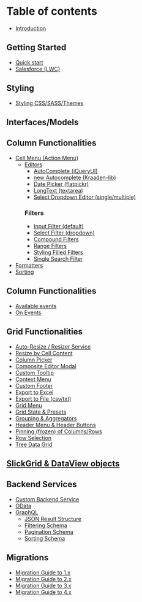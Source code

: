# Table of contents

* [Introduction](README.md)

## Getting Started

* [Quick start](getting-started/quick-start.md)
* [Salesforce (LWC)](getting-started/installation---Salesforce-(LWC).md)

## Styling
* [Styling CSS/SASS/Themes](/styling/styling.md)

## Interfaces/Models

## Column Functionalities
* [Cell Menu (Action Menu)](/column-functionalities/Cell-Menu.md)
  * [Editors](/column-functionalities/Editors.md)
    * [AutoComplete (jQueryUI)](/column-functionalities/AutoComplete-Editor.md)
    * [new Autocomplete (Kraaden-lib)](/column-functionalities/Autocomplete-Editor-(Kraaden-lib).md)
    * [Date Picker (flatpickr)](/column-functionalities/Date-Editor-(flatpickr).md)
    * [LongText (textarea)](/column-functionalities/LongText-Editor-(textarea).md)
    * [Select Dropdown Editor (single/multiple)](/column-functionalities/Select-Dropdown-Editor-(single,multiple).md)
    ### Filters
      * [Input Filter (default)](/column-functionalities/Input-Filter.md)
      * [Select Filter (dropdown)](/column-functionalities/Select-Filter.md)
      * [Compound Filters](/column-functionalities/Compound-Filters.md)
      * [Range Filters](/column-functionalities/Range-Filters.md)
      * [Styling Filled Filters](/column-functionalities/Styling-Filled-Filters.md)
      * [Single Search Filter](/column-functionalities/Single-Search-Filter.md)
* [Formatters](/column-functionalities/Formatters.md)
* [Sorting](/column-functionalities/Sorting.md)

## Column Functionalities

* [Available events](events/Available-Events.md)
* [On Events](events/Grid-&-DataView-Events.md)

## Grid Functionalities

* [Auto-Resize / Resizer Service](grid-functionalities/Grid-Auto-Resize.md)
* [Resize by Cell Content](grid-functionalities/Resize-by-Cell-Content.md)
* [Column Picker](grid-functionalities/Column-Picker.md)
* [Composite Editor Modal](grid-functionalities/Composite-Editor-Modal.md)
* [Custom Tooltip](grid-functionalities/Custom-Tooltip-(plugin).md)
* [Context Menu](grid-functionalities/Context-Menu.md)
* [Custom Footer](grid-functionalities/Custom-Footer.md)
* [Export to Excel](grid-functionalities/Export-to-Excel.md)
* [Export to File (csv/txt)](grid-functionalities/Export-to-Text-File.md)
* [Grid Menu](grid-functionalities/Grid-Menu.md)
* [Grid State & Presets](grid-functionalities/Grid-State-&-Preset.md)
* [Grouping & Aggregators](grid-functionalities/Grouping-&-Aggregators.md)
* [Header Menu & Header Buttons](grid-functionalities/Header-Menu-&-Header-Buttons.md)
* [Pinning (frozen) of Columns/Rows](grid-functionalities/Pinned-(aka-Frozen)-Columns-Rows.md)
* [Row Selection](grid-functionalities/Row-Selection.md)
* [Tree Data Grid](grid-functionalities/Tree-Data-Grid.md)

## [SlickGrid & DataView objects](slick-grid-dataview-objects/SlickGrid-&-DataView-Objects.md)

## Backend Services

* [Custom Backend Service](/ghiscoding/slickgrid-universal/wiki/Custom-Backend-Service)
* [OData](/ghiscoding/slickgrid-universal/wiki/OData)
* [GraphQL](/ghiscoding/slickgrid-universal/wiki/GraphQL)
  * [JSON Result Structure](/ghiscoding/slickgrid-universal/wiki/GraphQL-JSON-Result)
  * [Filtering Schema](/ghiscoding/slickgrid-universal/wiki/GraphQL-Filtering)
  * [Pagination Schema](/ghiscoding/slickgrid-universal/wiki/GraphQL-Pagination)
  * [Sorting Schema](/ghiscoding/slickgrid-universal/wiki/GraphQL-Sorting)

## Migrations

* [Migration Guide to 1.x](migrations/migration-to-1.x.md)
* [Migration Guide to 2.x](migrations/migration-to-2.x.md)
* [Migration Guide to 3.x](migrations/migration-to-3.x.md)
* [Migration Guide to 4.x](migrations/migration-to-4.x.md)